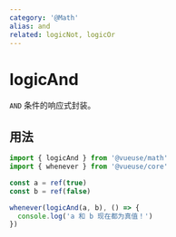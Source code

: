 ```yaml
---
category: '@Math'
alias: and
related: logicNot, logicOr
---
```


# logicAnd

`AND` 条件的响应式封装。

## 用法

```ts
import { logicAnd } from '@vueuse/math'
import { whenever } from '@vueuse/core'

const a = ref(true)
const b = ref(false)

whenever(logicAnd(a, b), () => {
  console.log('a 和 b 现在都为真值！')
})
```
